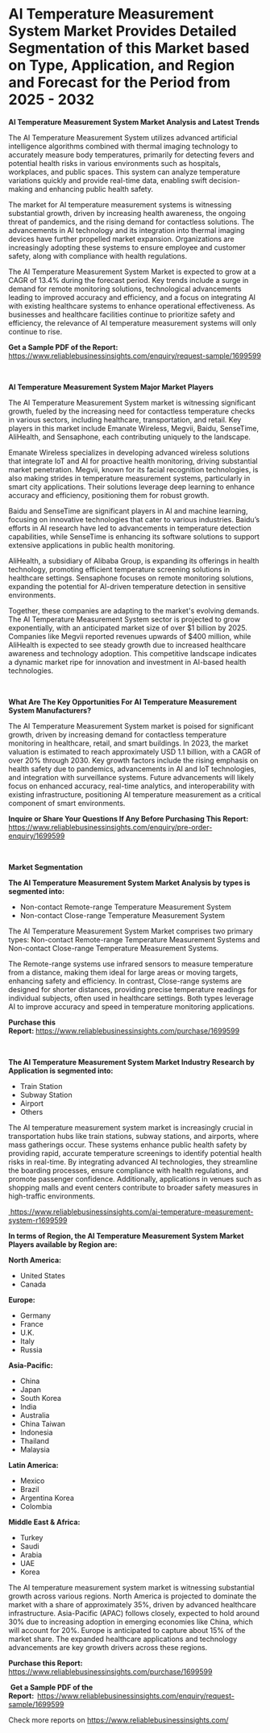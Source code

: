 <p><h1>AI Temperature Measurement System Market Provides Detailed Segmentation of this Market based on Type, Application, and Region and Forecast for the Period from 2025 - 2032</h1></p><p><strong>AI Temperature Measurement System Market Analysis and Latest Trends</strong></p>
<p><p>The AI Temperature Measurement System utilizes advanced artificial intelligence algorithms combined with thermal imaging technology to accurately measure body temperatures, primarily for detecting fevers and potential health risks in various environments such as hospitals, workplaces, and public spaces. This system can analyze temperature variations quickly and provide real-time data, enabling swift decision-making and enhancing public health safety.</p><p>The market for AI temperature measurement systems is witnessing substantial growth, driven by increasing health awareness, the ongoing threat of pandemics, and the rising demand for contactless solutions. The advancements in AI technology and its integration into thermal imaging devices have further propelled market expansion. Organizations are increasingly adopting these systems to ensure employee and customer safety, along with compliance with health regulations.</p><p>The AI Temperature Measurement System Market is expected to grow at a CAGR of 13.4% during the forecast period. Key trends include a surge in demand for remote monitoring solutions, technological advancements leading to improved accuracy and efficiency, and a focus on integrating AI with existing healthcare systems to enhance operational effectiveness. As businesses and healthcare facilities continue to prioritize safety and efficiency, the relevance of AI temperature measurement systems will only continue to rise.</p></p>
<p><strong>Get a Sample PDF of the Report:&nbsp;</strong> <a href="https://www.reliablebusinessinsights.com/enquiry/request-sample/1699599?utm_campaign=1847&utm_medium=2&utm_source=Github&utm_content=ia&utm_term=09012025&utm_id=ai-temperature-measurement-system">https://www.reliablebusinessinsights.com/enquiry/request-sample/1699599</a></p>
<p>&nbsp;</p>
<p><strong>AI Temperature Measurement System Major Market Players</strong></p>
<p><p>The AI Temperature Measurement System market is witnessing significant growth, fueled by the increasing need for contactless temperature checks in various sectors, including healthcare, transportation, and retail. Key players in this market include Emanate Wireless, Megvii, Baidu, SenseTime, AliHealth, and Sensaphone, each contributing uniquely to the landscape.</p><p>Emanate Wireless specializes in developing advanced wireless solutions that integrate IoT and AI for proactive health monitoring, driving substantial market penetration. Megvii, known for its facial recognition technologies, is also making strides in temperature measurement systems, particularly in smart city applications. Their solutions leverage deep learning to enhance accuracy and efficiency, positioning them for robust growth.</p><p>Baidu and SenseTime are significant players in AI and machine learning, focusing on innovative technologies that cater to various industries. Baidu’s efforts in AI research have led to advancements in temperature detection capabilities, while SenseTime is enhancing its software solutions to support extensive applications in public health monitoring. </p><p>AliHealth, a subsidiary of Alibaba Group, is expanding its offerings in health technology, promoting efficient temperature screening solutions in healthcare settings. Sensaphone focuses on remote monitoring solutions, expanding the potential for AI-driven temperature detection in sensitive environments.</p><p>Together, these companies are adapting to the market's evolving demands. The AI Temperature Measurement System sector is projected to grow exponentially, with an anticipated market size of over $1 billion by 2025. Companies like Megvii reported revenues upwards of $400 million, while AliHealth is expected to see steady growth due to increased healthcare awareness and technology adoption. This competitive landscape indicates a dynamic market ripe for innovation and investment in AI-based health technologies.</p></p>
<p>&nbsp;</p>
<p><strong>What Are The Key Opportunities For AI Temperature Measurement System Manufacturers?</strong></p>
<p><p>The AI Temperature Measurement System market is poised for significant growth, driven by increasing demand for contactless temperature monitoring in healthcare, retail, and smart buildings. In 2023, the market valuation is estimated to reach approximately USD 1.1 billion, with a CAGR of over 20% through 2030. Key growth factors include the rising emphasis on health safety due to pandemics, advancements in AI and IoT technologies, and integration with surveillance systems. Future advancements will likely focus on enhanced accuracy, real-time analytics, and interoperability with existing infrastructure, positioning AI temperature measurement as a critical component of smart environments.</p></p>
<p><strong>Inquire or Share Your Questions If Any Before Purchasing This Report:</strong> <a href="https://www.reliablebusinessinsights.com/enquiry/pre-order-enquiry/1699599?utm_campaign=1847&utm_medium=2&utm_source=Github&utm_content=ia&utm_term=09012025&utm_id=ai-temperature-measurement-system">https://www.reliablebusinessinsights.com/enquiry/pre-order-enquiry/1699599</a></p>
<p>&nbsp;</p>
<p><strong>Market Segmentation</strong></p>
<p><strong>The AI Temperature Measurement System Market Analysis by types is segmented into:</strong></p>
<p><ul><li>Non-contact Remote-range Temperature Measurement System</li><li>Non-contact Close-range Temperature Measurement System</li></ul></p>
<p><p>The AI Temperature Measurement System Market comprises two primary types: Non-contact Remote-range Temperature Measurement Systems and Non-contact Close-range Temperature Measurement Systems. </p><p>The Remote-range systems use infrared sensors to measure temperature from a distance, making them ideal for large areas or moving targets, enhancing safety and efficiency. In contrast, Close-range systems are designed for shorter distances, providing precise temperature readings for individual subjects, often used in healthcare settings. Both types leverage AI to improve accuracy and speed in temperature monitoring applications.</p></p>
<p><strong>Purchase this Report:&nbsp;</strong><a href="https://www.reliablebusinessinsights.com/purchase/1699599?utm_campaign=1847&utm_medium=2&utm_source=Github&utm_content=ia&utm_term=09012025&utm_id=ai-temperature-measurement-system">https://www.reliablebusinessinsights.com/purchase/1699599</a></p>
<p>&nbsp;</p>
<p><strong>The AI Temperature Measurement System Market Industry Research by Application is segmented into:</strong></p>
<p><ul><li>Train Station</li><li>Subway Station</li><li>Airport</li><li>Others</li></ul></p>
<p><p>The AI temperature measurement system market is increasingly crucial in transportation hubs like train stations, subway stations, and airports, where mass gatherings occur. These systems enhance public health safety by providing rapid, accurate temperature screenings to identify potential health risks in real-time. By integrating advanced AI technologies, they streamline the boarding processes, ensure compliance with health regulations, and promote passenger confidence. Additionally, applications in venues such as shopping malls and event centers contribute to broader safety measures in high-traffic environments.</p></p>
<p><a href="https://www.reliablebusinessinsights.com/ai-temperature-measurement-system-r1699599?utm_campaign=1847&utm_medium=2&utm_source=Github&utm_content=ia&utm_term=09012025&utm_id=ai-temperature-measurement-system">&nbsp;https://www.reliablebusinessinsights.com/ai-temperature-measurement-system-r1699599</a></p>
<p><strong>In terms of Region, the AI Temperature Measurement System Market Players available by Region are:</strong></p>
<p>
    <p> <strong> North America: </strong>
        <ul>
            <li>United States</li>
            <li>Canada</li>
        </ul>
        </p> 
    <p> <strong> Europe: </strong>
        <ul>
            <li>Germany</li>
            <li>France</li>
            <li>U.K.</li>
            <li>Italy</li>
            <li>Russia</li>
        </ul>
        </p> 
    <p> <strong> Asia-Pacific: </strong>
        <ul>
            <li>China</li>
            <li>Japan</li>
            <li>South Korea</li>
            <li>India</li>
            <li>Australia</li>
            <li>China Taiwan</li>
            <li>Indonesia</li>
            <li>Thailand</li>
            <li>Malaysia</li>
        </ul>
        </p> 
    <p> <strong> Latin America: </strong>
        <ul>
            <li>Mexico</li>
            <li>Brazil</li>
            <li>Argentina Korea</li>
            <li>Colombia</li>
        </ul>
        </p> 
    <p> <strong> Middle East & Africa: </strong>
        <ul>
            <li>Turkey</li>
            <li>Saudi</li>
            <li>Arabia</li>
            <li>UAE</li>
            <li>Korea</li>
        </ul>
    </p>
    </p>
<p><p>The AI temperature measurement system market is witnessing substantial growth across various regions. North America is projected to dominate the market with a share of approximately 35%, driven by advanced healthcare infrastructure. Asia-Pacific (APAC) follows closely, expected to hold around 30% due to increasing adoption in emerging economies like China, which will account for 20%. Europe is anticipated to capture about 15% of the market share. The expanded healthcare applications and technology advancements are key growth drivers across these regions.</p></p>
<p><strong>Purchase this Report: </strong><a href="https://www.reliablebusinessinsights.com/purchase/1699599?utm_campaign=1847&utm_medium=2&utm_source=Github&utm_content=ia&utm_term=09012025&utm_id=ai-temperature-measurement-system">https://www.reliablebusinessinsights.com/purchase/1699599</a></p>
<p>&nbsp;<strong>Get a Sample PDF of the Report:&nbsp;&nbsp;</strong><a href="https://www.reliablebusinessinsights.com/enquiry/request-sample/1699599?utm_campaign=1847&utm_medium=2&utm_source=Github&utm_content=ia&utm_term=09012025&utm_id=ai-temperature-measurement-system">https://www.reliablebusinessinsights.com/enquiry/request-sample/1699599</a></p>
<p><strong></strong></p>
<p>Check more reports on <a href="https://www.reliablebusinessinsights.com/?utm_campaign=1847&utm_medium=2&utm_source=Github&utm_content=ia&utm_term=09012025&utm_id=ai-temperature-measurement-system">https://www.reliablebusinessinsights.com/</a></p>